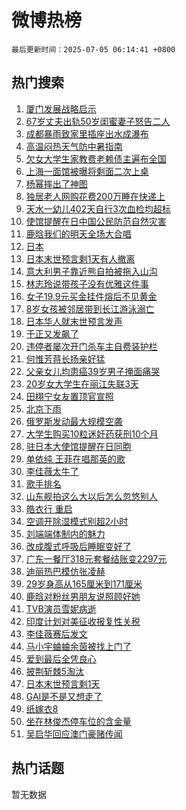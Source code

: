 # 微博热榜

`最后更新时间：2025-07-05 06:14:41 +0800`

## 热门搜索

1. [厦门发展战略启示](https://m.weibo.cn/search?containerid=100103type%3D1%26t%3D10%26q%3D%23%E5%8E%A6%E9%97%A8%E5%8F%91%E5%B1%95%E6%88%98%E7%95%A5%E5%90%AF%E7%A4%BA%23&stream_entry_id=51&isnewpage=1&extparam=seat%3D1%26filter_type%3Drealtimehot%26cate%3D10103%26q%3D%2523%25E5%258E%25A6%25E9%2597%25A8%25E5%258F%2591%25E5%25B1%2595%25E6%2588%2598%25E7%2595%25A5%25E5%2590%25AF%25E7%25A4%25BA%2523%26pos%3D0%26dgr%3D0%26stream_entry_id%3D51%26c_type%3D51%26display_time%3D1751667280%26pre_seqid%3D17516672804410190126419)
1. [67岁丈夫出轨50岁闺蜜妻子怒告二人](https://m.weibo.cn/search?containerid=100103type%3D1%26t%3D10%26q%3D%2367%E5%B2%81%E4%B8%88%E5%A4%AB%E5%87%BA%E8%BD%A850%E5%B2%81%E9%97%BA%E8%9C%9C%E5%A6%BB%E5%AD%90%E6%80%92%E5%91%8A%E4%BA%8C%E4%BA%BA%23&stream_entry_id=31&isnewpage=1&extparam=seat%3D1%26filter_type%3Drealtimehot%26band_rank%3D1%26c_type%3D31%26flag%3D2%26lcate%3D5001%26realpos%3D1%26q%3D%252367%25E5%25B2%2581%25E4%25B8%2588%25E5%25A4%25AB%25E5%2587%25BA%25E8%25BD%25A850%25E5%25B2%2581%25E9%2597%25BA%25E8%259C%259C%25E5%25A6%25BB%25E5%25AD%2590%25E6%2580%2592%25E5%2591%258A%25E4%25BA%258C%25E4%25BA%25BA%2523%26pos%3D0%26dgr%3D0%26stream_entry_id%3D31%26cate%3D5001%26display_time%3D1751667280%26pre_seqid%3D17516672804410190126419)
1. [成都暴雨致家里插座出水成瀑布](https://m.weibo.cn/search?containerid=100103type%3D1%26t%3D10%26q%3D%23%E6%88%90%E9%83%BD%E6%9A%B4%E9%9B%A8%E8%87%B4%E5%AE%B6%E9%87%8C%E6%8F%92%E5%BA%A7%E5%87%BA%E6%B0%B4%E6%88%90%E7%80%91%E5%B8%83%23&stream_entry_id=31&isnewpage=1&extparam=seat%3D1%26filter_type%3Drealtimehot%26band_rank%3D2%26c_type%3D31%26flag%3D0%26lcate%3D5001%26realpos%3D2%26q%3D%2523%25E6%2588%2590%25E9%2583%25BD%25E6%259A%25B4%25E9%259B%25A8%25E8%2587%25B4%25E5%25AE%25B6%25E9%2587%258C%25E6%258F%2592%25E5%25BA%25A7%25E5%2587%25BA%25E6%25B0%25B4%25E6%2588%2590%25E7%2580%2591%25E5%25B8%2583%2523%26pos%3D1%26dgr%3D0%26stream_entry_id%3D31%26cate%3D5001%26display_time%3D1751667280%26pre_seqid%3D17516672804410190126419)
1. [高温闷热天气防中暑指南](https://m.weibo.cn/search?containerid=100103type%3D1%26t%3D10%26q%3D%23%E9%AB%98%E6%B8%A9%E9%97%B7%E7%83%AD%E5%A4%A9%E6%B0%94%E9%98%B2%E4%B8%AD%E6%9A%91%E6%8C%87%E5%8D%97%23&stream_entry_id=31&isnewpage=1&extparam=seat%3D1%26filter_type%3Drealtimehot%26band_rank%3D3%26c_type%3D31%26flag%3D0%26lcate%3D5001%26realpos%3D3%26q%3D%2523%25E9%25AB%2598%25E6%25B8%25A9%25E9%2597%25B7%25E7%2583%25AD%25E5%25A4%25A9%25E6%25B0%2594%25E9%2598%25B2%25E4%25B8%25AD%25E6%259A%2591%25E6%258C%2587%25E5%258D%2597%2523%26pos%3D2%26dgr%3D0%26stream_entry_id%3D31%26cate%3D5001%26display_time%3D1751667280%26pre_seqid%3D17516672804410190126419)
1. [欠女大学生家教费老赖债主遍布全国](https://m.weibo.cn/search?containerid=100103type%3D1%26t%3D10%26q%3D%23%E6%AC%A0%E5%A5%B3%E5%A4%A7%E5%AD%A6%E7%94%9F%E5%AE%B6%E6%95%99%E8%B4%B9%E8%80%81%E8%B5%96%E5%80%BA%E4%B8%BB%E9%81%8D%E5%B8%83%E5%85%A8%E5%9B%BD%23&stream_entry_id=31&isnewpage=1&extparam=seat%3D1%26filter_type%3Drealtimehot%26band_rank%3D4%26c_type%3D31%26flag%3D0%26lcate%3D5001%26realpos%3D4%26q%3D%2523%25E6%25AC%25A0%25E5%25A5%25B3%25E5%25A4%25A7%25E5%25AD%25A6%25E7%2594%259F%25E5%25AE%25B6%25E6%2595%2599%25E8%25B4%25B9%25E8%2580%2581%25E8%25B5%2596%25E5%2580%25BA%25E4%25B8%25BB%25E9%2581%258D%25E5%25B8%2583%25E5%2585%25A8%25E5%259B%25BD%2523%26pos%3D3%26dgr%3D0%26stream_entry_id%3D31%26cate%3D5001%26display_time%3D1751667280%26pre_seqid%3D17516672804410190126419)
1. [上海一面馆被曝将剩面二次上桌](https://m.weibo.cn/search?containerid=100103type%3D1%26t%3D10%26q%3D%23%E4%B8%8A%E6%B5%B7%E4%B8%80%E9%9D%A2%E9%A6%86%E8%A2%AB%E6%9B%9D%E5%B0%86%E5%89%A9%E9%9D%A2%E4%BA%8C%E6%AC%A1%E4%B8%8A%E6%A1%8C%23&stream_entry_id=31&isnewpage=1&extparam=seat%3D1%26filter_type%3Drealtimehot%26band_rank%3D5%26c_type%3D31%26flag%3D0%26lcate%3D5001%26realpos%3D5%26q%3D%2523%25E4%25B8%258A%25E6%25B5%25B7%25E4%25B8%2580%25E9%259D%25A2%25E9%25A6%2586%25E8%25A2%25AB%25E6%259B%259D%25E5%25B0%2586%25E5%2589%25A9%25E9%259D%25A2%25E4%25BA%258C%25E6%25AC%25A1%25E4%25B8%258A%25E6%25A1%258C%2523%26pos%3D4%26dgr%3D0%26stream_entry_id%3D31%26cate%3D5001%26display_time%3D1751667280%26pre_seqid%3D17516672804410190126419)
1. [杨幂摔出了神图](https://m.weibo.cn/search?containerid=100103type%3D1%26t%3D10%26q%3D%23%E6%9D%A8%E5%B9%82%E6%91%94%E5%87%BA%E4%BA%86%E7%A5%9E%E5%9B%BE%23&stream_entry_id=31&isnewpage=1&extparam=seat%3D1%26filter_type%3Drealtimehot%26band_rank%3D6%26c_type%3D31%26flag%3D2%26lcate%3D5001%26realpos%3D6%26q%3D%2523%25E6%259D%25A8%25E5%25B9%2582%25E6%2591%2594%25E5%2587%25BA%25E4%25BA%2586%25E7%25A5%259E%25E5%259B%25BE%2523%26pos%3D5%26dgr%3D0%26stream_entry_id%3D31%26cate%3D5001%26display_time%3D1751667280%26pre_seqid%3D17516672804410190126419)
1. [独居老人网购花费200万睡在快递上](https://m.weibo.cn/search?containerid=100103type%3D1%26t%3D10%26q%3D%23%E7%8B%AC%E5%B1%85%E8%80%81%E4%BA%BA%E7%BD%91%E8%B4%AD%E8%8A%B1%E8%B4%B9200%E4%B8%87%E7%9D%A1%E5%9C%A8%E5%BF%AB%E9%80%92%E4%B8%8A%23&stream_entry_id=31&isnewpage=1&extparam=seat%3D1%26filter_type%3Drealtimehot%26band_rank%3D7%26c_type%3D31%26flag%3D0%26lcate%3D5001%26realpos%3D7%26q%3D%2523%25E7%258B%25AC%25E5%25B1%2585%25E8%2580%2581%25E4%25BA%25BA%25E7%25BD%2591%25E8%25B4%25AD%25E8%258A%25B1%25E8%25B4%25B9200%25E4%25B8%2587%25E7%259D%25A1%25E5%259C%25A8%25E5%25BF%25AB%25E9%2580%2592%25E4%25B8%258A%2523%26pos%3D6%26dgr%3D0%26stream_entry_id%3D31%26cate%3D5001%26display_time%3D1751667280%26pre_seqid%3D17516672804410190126419)
1. [天水一幼儿402天自行3次血检均超标](https://m.weibo.cn/search?containerid=100103type%3D1%26t%3D10%26q%3D%23%E5%A4%A9%E6%B0%B4%E4%B8%80%E5%B9%BC%E5%84%BF402%E5%A4%A9%E8%87%AA%E8%A1%8C3%E6%AC%A1%E8%A1%80%E6%A3%80%E5%9D%87%E8%B6%85%E6%A0%87%23&stream_entry_id=31&isnewpage=1&extparam=seat%3D1%26filter_type%3Drealtimehot%26band_rank%3D8%26c_type%3D31%26flag%3D0%26lcate%3D5001%26realpos%3D8%26q%3D%2523%25E5%25A4%25A9%25E6%25B0%25B4%25E4%25B8%2580%25E5%25B9%25BC%25E5%2584%25BF402%25E5%25A4%25A9%25E8%2587%25AA%25E8%25A1%258C3%25E6%25AC%25A1%25E8%25A1%2580%25E6%25A3%2580%25E5%259D%2587%25E8%25B6%2585%25E6%25A0%2587%2523%26pos%3D7%26dgr%3D0%26stream_entry_id%3D31%26cate%3D5001%26display_time%3D1751667280%26pre_seqid%3D17516672804410190126419)
1. [使馆提醒在日中国公民防范自然灾害](https://m.weibo.cn/search?containerid=100103type%3D1%26t%3D10%26q%3D%23%E4%BD%BF%E9%A6%86%E6%8F%90%E9%86%92%E5%9C%A8%E6%97%A5%E4%B8%AD%E5%9B%BD%E5%85%AC%E6%B0%91%E9%98%B2%E8%8C%83%E8%87%AA%E7%84%B6%E7%81%BE%E5%AE%B3%23&stream_entry_id=31&isnewpage=1&extparam=seat%3D1%26filter_type%3Drealtimehot%26band_rank%3D9%26c_type%3D31%26flag%3D0%26lcate%3D5001%26realpos%3D9%26q%3D%2523%25E4%25BD%25BF%25E9%25A6%2586%25E6%258F%2590%25E9%2586%2592%25E5%259C%25A8%25E6%2597%25A5%25E4%25B8%25AD%25E5%259B%25BD%25E5%2585%25AC%25E6%25B0%2591%25E9%2598%25B2%25E8%258C%2583%25E8%2587%25AA%25E7%2584%25B6%25E7%2581%25BE%25E5%25AE%25B3%2523%26pos%3D8%26dgr%3D0%26stream_entry_id%3D31%26cate%3D5001%26display_time%3D1751667280%26pre_seqid%3D17516672804410190126419)
1. [鹿晗我们的明天全场大合唱](https://m.weibo.cn/search?containerid=100103type%3D1%26t%3D10%26q%3D%23%E9%B9%BF%E6%99%97%E6%88%91%E4%BB%AC%E7%9A%84%E6%98%8E%E5%A4%A9%E5%85%A8%E5%9C%BA%E5%A4%A7%E5%90%88%E5%94%B1%23&stream_entry_id=31&isnewpage=1&extparam=seat%3D1%26filter_type%3Drealtimehot%26band_rank%3D10%26c_type%3D31%26flag%3D0%26lcate%3D5001%26realpos%3D10%26q%3D%2523%25E9%25B9%25BF%25E6%2599%2597%25E6%2588%2591%25E4%25BB%25AC%25E7%259A%2584%25E6%2598%258E%25E5%25A4%25A9%25E5%2585%25A8%25E5%259C%25BA%25E5%25A4%25A7%25E5%2590%2588%25E5%2594%25B1%2523%26pos%3D9%26dgr%3D0%26stream_entry_id%3D31%26cate%3D5001%26display_time%3D1751667280%26pre_seqid%3D17516672804410190126419)
1. [日本](https://m.weibo.cn/search?containerid=100103type%3D1%26t%3D10%26q%3D%E6%97%A5%E6%9C%AC&stream_entry_id=31&isnewpage=1&extparam=seat%3D1%26filter_type%3Drealtimehot%26band_rank%3D11%26c_type%3D31%26flag%3D2%26lcate%3D5001%26realpos%3D11%26q%3D%25E6%2597%25A5%25E6%259C%25AC%26pos%3D10%26dgr%3D0%26stream_entry_id%3D31%26cate%3D5001%26display_time%3D1751667280%26pre_seqid%3D17516672804410190126419)
1. [日本末世预言剩1天有人撤离](https://m.weibo.cn/search?containerid=100103type%3D1%26t%3D10%26q%3D%23%E6%97%A5%E6%9C%AC%E6%9C%AB%E4%B8%96%E9%A2%84%E8%A8%80%E5%89%A91%E5%A4%A9%E6%9C%89%E4%BA%BA%E6%92%A4%E7%A6%BB%23&stream_entry_id=31&isnewpage=1&extparam=seat%3D1%26filter_type%3Drealtimehot%26band_rank%3D12%26c_type%3D31%26flag%3D2%26lcate%3D5001%26realpos%3D12%26q%3D%2523%25E6%2597%25A5%25E6%259C%25AC%25E6%259C%25AB%25E4%25B8%2596%25E9%25A2%2584%25E8%25A8%2580%25E5%2589%25A91%25E5%25A4%25A9%25E6%259C%2589%25E4%25BA%25BA%25E6%2592%25A4%25E7%25A6%25BB%2523%26pos%3D11%26dgr%3D0%26stream_entry_id%3D31%26cate%3D5001%26display_time%3D1751667280%26pre_seqid%3D17516672804410190126419)
1. [意大利男子靠近熊自拍被拖入山沟](https://m.weibo.cn/search?containerid=100103type%3D1%26t%3D10%26q%3D%23%E6%84%8F%E5%A4%A7%E5%88%A9%E7%94%B7%E5%AD%90%E9%9D%A0%E8%BF%91%E7%86%8A%E8%87%AA%E6%8B%8D%E8%A2%AB%E6%8B%96%E5%85%A5%E5%B1%B1%E6%B2%9F%23&stream_entry_id=31&isnewpage=1&extparam=seat%3D1%26filter_type%3Drealtimehot%26band_rank%3D13%26c_type%3D31%26flag%3D0%26lcate%3D5001%26realpos%3D13%26q%3D%2523%25E6%2584%258F%25E5%25A4%25A7%25E5%2588%25A9%25E7%2594%25B7%25E5%25AD%2590%25E9%259D%25A0%25E8%25BF%2591%25E7%2586%258A%25E8%2587%25AA%25E6%258B%258D%25E8%25A2%25AB%25E6%258B%2596%25E5%2585%25A5%25E5%25B1%25B1%25E6%25B2%259F%2523%26pos%3D12%26dgr%3D0%26stream_entry_id%3D31%26cate%3D5001%26display_time%3D1751667280%26pre_seqid%3D17516672804410190126419)
1. [林志玲说带孩子没有优雅这件事](https://m.weibo.cn/search?containerid=100103type%3D1%26t%3D10%26q%3D%23%E6%9E%97%E5%BF%97%E7%8E%B2%E8%AF%B4%E5%B8%A6%E5%AD%A9%E5%AD%90%E6%B2%A1%E6%9C%89%E4%BC%98%E9%9B%85%E8%BF%99%E4%BB%B6%E4%BA%8B%23&stream_entry_id=31&isnewpage=1&extparam=seat%3D1%26filter_type%3Drealtimehot%26band_rank%3D14%26c_type%3D31%26flag%3D2%26lcate%3D5001%26realpos%3D14%26q%3D%2523%25E6%259E%2597%25E5%25BF%2597%25E7%258E%25B2%25E8%25AF%25B4%25E5%25B8%25A6%25E5%25AD%25A9%25E5%25AD%2590%25E6%25B2%25A1%25E6%259C%2589%25E4%25BC%2598%25E9%259B%2585%25E8%25BF%2599%25E4%25BB%25B6%25E4%25BA%258B%2523%26pos%3D13%26dgr%3D0%26stream_entry_id%3D31%26cate%3D5001%26display_time%3D1751667280%26pre_seqid%3D17516672804410190126419)
1. [女子19.9元买金挂件熔后不见黄金](https://m.weibo.cn/search?containerid=100103type%3D1%26t%3D10%26q%3D%23%E5%A5%B3%E5%AD%9019.9%E5%85%83%E4%B9%B0%E9%87%91%E6%8C%82%E4%BB%B6%E7%86%94%E5%90%8E%E4%B8%8D%E8%A7%81%E9%BB%84%E9%87%91%23&stream_entry_id=31&isnewpage=1&extparam=seat%3D1%26filter_type%3Drealtimehot%26band_rank%3D15%26c_type%3D31%26flag%3D0%26lcate%3D5001%26realpos%3D15%26q%3D%2523%25E5%25A5%25B3%25E5%25AD%259019.9%25E5%2585%2583%25E4%25B9%25B0%25E9%2587%2591%25E6%258C%2582%25E4%25BB%25B6%25E7%2586%2594%25E5%2590%258E%25E4%25B8%258D%25E8%25A7%2581%25E9%25BB%2584%25E9%2587%2591%2523%26pos%3D14%26dgr%3D0%26stream_entry_id%3D31%26cate%3D5001%26display_time%3D1751667280%26pre_seqid%3D17516672804410190126419)
1. [8岁女孩被邻居带到长江游泳溺亡](https://m.weibo.cn/search?containerid=100103type%3D1%26t%3D10%26q%3D%238%E5%B2%81%E5%A5%B3%E5%AD%A9%E8%A2%AB%E9%82%BB%E5%B1%85%E5%B8%A6%E5%88%B0%E9%95%BF%E6%B1%9F%E6%B8%B8%E6%B3%B3%E6%BA%BA%E4%BA%A1%23&stream_entry_id=31&isnewpage=1&extparam=seat%3D1%26filter_type%3Drealtimehot%26band_rank%3D16%26c_type%3D31%26flag%3D2%26lcate%3D5001%26realpos%3D16%26q%3D%25238%25E5%25B2%2581%25E5%25A5%25B3%25E5%25AD%25A9%25E8%25A2%25AB%25E9%2582%25BB%25E5%25B1%2585%25E5%25B8%25A6%25E5%2588%25B0%25E9%2595%25BF%25E6%25B1%259F%25E6%25B8%25B8%25E6%25B3%25B3%25E6%25BA%25BA%25E4%25BA%25A1%2523%26pos%3D15%26dgr%3D0%26stream_entry_id%3D31%26cate%3D5001%26display_time%3D1751667280%26pre_seqid%3D17516672804410190126419)
1. [日本华人就末世预言发声](https://m.weibo.cn/search?containerid=100103type%3D1%26t%3D10%26q%3D%23%E6%97%A5%E6%9C%AC%E5%8D%8E%E4%BA%BA%E5%B0%B1%E6%9C%AB%E4%B8%96%E9%A2%84%E8%A8%80%E5%8F%91%E5%A3%B0%23&stream_entry_id=31&isnewpage=1&extparam=seat%3D1%26filter_type%3Drealtimehot%26band_rank%3D17%26c_type%3D31%26flag%3D2%26lcate%3D5001%26realpos%3D17%26q%3D%2523%25E6%2597%25A5%25E6%259C%25AC%25E5%258D%258E%25E4%25BA%25BA%25E5%25B0%25B1%25E6%259C%25AB%25E4%25B8%2596%25E9%25A2%2584%25E8%25A8%2580%25E5%258F%2591%25E5%25A3%25B0%2523%26pos%3D16%26dgr%3D0%26stream_entry_id%3D31%26cate%3D5001%26display_time%3D1751667280%26pre_seqid%3D17516672804410190126419)
1. [于正又发飙了](https://m.weibo.cn/search?containerid=100103type%3D1%26t%3D10%26q%3D%23%E4%BA%8E%E6%AD%A3%E5%8F%88%E5%8F%91%E9%A3%99%E4%BA%86%23&stream_entry_id=31&isnewpage=1&extparam=seat%3D1%26filter_type%3Drealtimehot%26band_rank%3D18%26c_type%3D31%26flag%3D2%26lcate%3D5001%26realpos%3D18%26q%3D%2523%25E4%25BA%258E%25E6%25AD%25A3%25E5%258F%2588%25E5%258F%2591%25E9%25A3%2599%25E4%25BA%2586%2523%26pos%3D17%26dgr%3D0%26stream_entry_id%3D31%26cate%3D5001%26display_time%3D1751667280%26pre_seqid%3D17516672804410190126419)
1. [违停者屡次开门杀车主自费装护栏](https://m.weibo.cn/search?containerid=100103type%3D1%26t%3D10%26q%3D%23%E8%BF%9D%E5%81%9C%E8%80%85%E5%B1%A1%E6%AC%A1%E5%BC%80%E9%97%A8%E6%9D%80%E8%BD%A6%E4%B8%BB%E8%87%AA%E8%B4%B9%E8%A3%85%E6%8A%A4%E6%A0%8F%23&stream_entry_id=31&isnewpage=1&extparam=seat%3D1%26filter_type%3Drealtimehot%26band_rank%3D19%26c_type%3D31%26flag%3D0%26lcate%3D5001%26realpos%3D19%26q%3D%2523%25E8%25BF%259D%25E5%2581%259C%25E8%2580%2585%25E5%25B1%25A1%25E6%25AC%25A1%25E5%25BC%2580%25E9%2597%25A8%25E6%259D%2580%25E8%25BD%25A6%25E4%25B8%25BB%25E8%2587%25AA%25E8%25B4%25B9%25E8%25A3%2585%25E6%258A%25A4%25E6%25A0%258F%2523%26pos%3D18%26dgr%3D0%26stream_entry_id%3D31%26cate%3D5001%26display_time%3D1751667280%26pre_seqid%3D17516672804410190126419)
1. [何惟芳蒋长扬亲好猛](https://m.weibo.cn/search?containerid=100103type%3D1%26t%3D10%26q%3D%E4%BD%95%E6%83%9F%E8%8A%B3%E8%92%8B%E9%95%BF%E6%89%AC%E4%BA%B2%E5%A5%BD%E7%8C%9B&stream_entry_id=31&isnewpage=1&extparam=seat%3D1%26filter_type%3Drealtimehot%26band_rank%3D20%26c_type%3D31%26flag%3D0%26lcate%3D5001%26realpos%3D20%26q%3D%25E4%25BD%2595%25E6%2583%259F%25E8%258A%25B3%25E8%2592%258B%25E9%2595%25BF%25E6%2589%25AC%25E4%25BA%25B2%25E5%25A5%25BD%25E7%258C%259B%26pos%3D19%26dgr%3D0%26stream_entry_id%3D31%26cate%3D5001%26display_time%3D1751667280%26pre_seqid%3D17516672804410190126419)
1. [父亲女儿均患癌39岁男子掩面痛哭](https://m.weibo.cn/search?containerid=100103type%3D1%26t%3D10%26q%3D%23%E7%88%B6%E4%BA%B2%E5%A5%B3%E5%84%BF%E5%9D%87%E6%82%A3%E7%99%8C39%E5%B2%81%E7%94%B7%E5%AD%90%E6%8E%A9%E9%9D%A2%E7%97%9B%E5%93%AD%23&stream_entry_id=31&isnewpage=1&extparam=seat%3D1%26filter_type%3Drealtimehot%26band_rank%3D21%26c_type%3D31%26flag%3D0%26lcate%3D5001%26realpos%3D21%26q%3D%2523%25E7%2588%25B6%25E4%25BA%25B2%25E5%25A5%25B3%25E5%2584%25BF%25E5%259D%2587%25E6%2582%25A3%25E7%2599%258C39%25E5%25B2%2581%25E7%2594%25B7%25E5%25AD%2590%25E6%258E%25A9%25E9%259D%25A2%25E7%2597%259B%25E5%2593%25AD%2523%26pos%3D20%26dgr%3D0%26stream_entry_id%3D31%26cate%3D5001%26display_time%3D1751667280%26pre_seqid%3D17516672804410190126419)
1. [20岁女大学生在丽江失联3天](https://m.weibo.cn/search?containerid=100103type%3D1%26t%3D10%26q%3D%2320%E5%B2%81%E5%A5%B3%E5%A4%A7%E5%AD%A6%E7%94%9F%E5%9C%A8%E4%B8%BD%E6%B1%9F%E5%A4%B1%E8%81%943%E5%A4%A9%23&stream_entry_id=31&isnewpage=1&extparam=seat%3D1%26filter_type%3Drealtimehot%26band_rank%3D22%26c_type%3D31%26flag%3D0%26lcate%3D5001%26realpos%3D22%26q%3D%252320%25E5%25B2%2581%25E5%25A5%25B3%25E5%25A4%25A7%25E5%25AD%25A6%25E7%2594%259F%25E5%259C%25A8%25E4%25B8%25BD%25E6%25B1%259F%25E5%25A4%25B1%25E8%2581%25943%25E5%25A4%25A9%2523%26pos%3D21%26dgr%3D0%26stream_entry_id%3D31%26cate%3D5001%26display_time%3D1751667280%26pre_seqid%3D17516672804410190126419)
1. [田栩宁女友置顶官宣照](https://m.weibo.cn/search?containerid=100103type%3D1%26t%3D10%26q%3D%23%E7%94%B0%E6%A0%A9%E5%AE%81%E5%A5%B3%E5%8F%8B%E7%BD%AE%E9%A1%B6%E5%AE%98%E5%AE%A3%E7%85%A7%23&stream_entry_id=31&isnewpage=1&extparam=seat%3D1%26filter_type%3Drealtimehot%26band_rank%3D23%26c_type%3D31%26flag%3D0%26lcate%3D5001%26realpos%3D23%26q%3D%2523%25E7%2594%25B0%25E6%25A0%25A9%25E5%25AE%2581%25E5%25A5%25B3%25E5%258F%258B%25E7%25BD%25AE%25E9%25A1%25B6%25E5%25AE%2598%25E5%25AE%25A3%25E7%2585%25A7%2523%26pos%3D22%26dgr%3D0%26stream_entry_id%3D31%26cate%3D5001%26display_time%3D1751667280%26pre_seqid%3D17516672804410190126419)
1. [北京下雨](https://m.weibo.cn/search?containerid=100103type%3D1%26t%3D10%26q%3D%23%E5%8C%97%E4%BA%AC%E4%B8%8B%E9%9B%A8%23&stream_entry_id=31&isnewpage=1&extparam=seat%3D1%26filter_type%3Drealtimehot%26band_rank%3D24%26c_type%3D31%26flag%3D0%26lcate%3D5001%26realpos%3D24%26q%3D%2523%25E5%258C%2597%25E4%25BA%25AC%25E4%25B8%258B%25E9%259B%25A8%2523%26pos%3D23%26dgr%3D0%26stream_entry_id%3D31%26cate%3D5001%26display_time%3D1751667280%26pre_seqid%3D17516672804410190126419)
1. [俄罗斯发动最大规模空袭](https://m.weibo.cn/search?containerid=100103type%3D1%26t%3D10%26q%3D%23%E4%BF%84%E7%BD%97%E6%96%AF%E5%8F%91%E5%8A%A8%E6%9C%80%E5%A4%A7%E8%A7%84%E6%A8%A1%E7%A9%BA%E8%A2%AD%23&stream_entry_id=31&isnewpage=1&extparam=seat%3D1%26filter_type%3Drealtimehot%26band_rank%3D25%26c_type%3D31%26flag%3D0%26lcate%3D5001%26realpos%3D25%26q%3D%2523%25E4%25BF%2584%25E7%25BD%2597%25E6%2596%25AF%25E5%258F%2591%25E5%258A%25A8%25E6%259C%2580%25E5%25A4%25A7%25E8%25A7%2584%25E6%25A8%25A1%25E7%25A9%25BA%25E8%25A2%25AD%2523%26pos%3D24%26dgr%3D0%26stream_entry_id%3D31%26cate%3D5001%26display_time%3D1751667280%26pre_seqid%3D17516672804410190126419)
1. [大学生购买10粒迷奸药获刑10个月](https://m.weibo.cn/search?containerid=100103type%3D1%26t%3D10%26q%3D%23%E5%A4%A7%E5%AD%A6%E7%94%9F%E8%B4%AD%E4%B9%B010%E7%B2%92%E8%BF%B7%E5%A5%B8%E8%8D%AF%E8%8E%B7%E5%88%9110%E4%B8%AA%E6%9C%88%23&stream_entry_id=31&isnewpage=1&extparam=seat%3D1%26filter_type%3Drealtimehot%26band_rank%3D26%26c_type%3D31%26flag%3D0%26lcate%3D5001%26realpos%3D26%26q%3D%2523%25E5%25A4%25A7%25E5%25AD%25A6%25E7%2594%259F%25E8%25B4%25AD%25E4%25B9%25B010%25E7%25B2%2592%25E8%25BF%25B7%25E5%25A5%25B8%25E8%258D%25AF%25E8%258E%25B7%25E5%2588%259110%25E4%25B8%25AA%25E6%259C%2588%2523%26pos%3D25%26dgr%3D0%26stream_entry_id%3D31%26cate%3D5001%26display_time%3D1751667280%26pre_seqid%3D17516672804410190126419)
1. [驻日本大使馆提醒在日同胞](https://m.weibo.cn/search?containerid=100103type%3D1%26t%3D10%26q%3D%23%E9%A9%BB%E6%97%A5%E6%9C%AC%E5%A4%A7%E4%BD%BF%E9%A6%86%E6%8F%90%E9%86%92%E5%9C%A8%E6%97%A5%E5%90%8C%E8%83%9E%23&stream_entry_id=31&isnewpage=1&extparam=seat%3D1%26filter_type%3Drealtimehot%26band_rank%3D27%26c_type%3D31%26flag%3D0%26lcate%3D5001%26realpos%3D27%26q%3D%2523%25E9%25A9%25BB%25E6%2597%25A5%25E6%259C%25AC%25E5%25A4%25A7%25E4%25BD%25BF%25E9%25A6%2586%25E6%258F%2590%25E9%2586%2592%25E5%259C%25A8%25E6%2597%25A5%25E5%2590%258C%25E8%2583%259E%2523%26pos%3D26%26dgr%3D0%26stream_entry_id%3D31%26cate%3D5001%26display_time%3D1751667280%26pre_seqid%3D17516672804410190126419)
1. [单依纯 王菲在唱那英的歌](https://m.weibo.cn/search?containerid=100103type%3D1%26t%3D10%26q%3D%E5%8D%95%E4%BE%9D%E7%BA%AF+%E7%8E%8B%E8%8F%B2%E5%9C%A8%E5%94%B1%E9%82%A3%E8%8B%B1%E7%9A%84%E6%AD%8C&stream_entry_id=31&isnewpage=1&extparam=seat%3D1%26filter_type%3Drealtimehot%26band_rank%3D28%26c_type%3D31%26flag%3D0%26lcate%3D5001%26realpos%3D28%26q%3D%25E5%258D%2595%25E4%25BE%259D%25E7%25BA%25AF%2520%25E7%258E%258B%25E8%258F%25B2%25E5%259C%25A8%25E5%2594%25B1%25E9%2582%25A3%25E8%258B%25B1%25E7%259A%2584%25E6%25AD%258C%26pos%3D27%26dgr%3D0%26stream_entry_id%3D31%26cate%3D5001%26display_time%3D1751667280%26pre_seqid%3D17516672804410190126419)
1. [李佳薇太牛了](https://m.weibo.cn/search?containerid=100103type%3D1%26t%3D10%26q%3D%23%E6%9D%8E%E4%BD%B3%E8%96%87%E5%A4%AA%E7%89%9B%E4%BA%86%23&stream_entry_id=31&isnewpage=1&extparam=seat%3D1%26filter_type%3Drealtimehot%26band_rank%3D29%26c_type%3D31%26flag%3D0%26lcate%3D5001%26realpos%3D29%26q%3D%2523%25E6%259D%258E%25E4%25BD%25B3%25E8%2596%2587%25E5%25A4%25AA%25E7%2589%259B%25E4%25BA%2586%2523%26pos%3D28%26dgr%3D0%26stream_entry_id%3D31%26cate%3D5001%26display_time%3D1751667280%26pre_seqid%3D17516672804410190126419)
1. [歌手排名](https://m.weibo.cn/search?containerid=100103type%3D1%26t%3D10%26q%3D%E6%AD%8C%E6%89%8B%E6%8E%92%E5%90%8D&stream_entry_id=31&isnewpage=1&extparam=seat%3D1%26filter_type%3Drealtimehot%26band_rank%3D30%26c_type%3D31%26flag%3D0%26lcate%3D5001%26realpos%3D30%26q%3D%25E6%25AD%258C%25E6%2589%258B%25E6%258E%2592%25E5%2590%258D%26pos%3D29%26dgr%3D0%26stream_entry_id%3D31%26cate%3D5001%26display_time%3D1751667280%26pre_seqid%3D17516672804410190126419)
1. [山东舰拍这么大以后怎么忽悠别人](https://m.weibo.cn/search?containerid=100103type%3D1%26t%3D10%26q%3D%E5%B1%B1%E4%B8%9C%E8%88%B0%E6%8B%8D%E8%BF%99%E4%B9%88%E5%A4%A7%E4%BB%A5%E5%90%8E%E6%80%8E%E4%B9%88%E5%BF%BD%E6%82%A0%E5%88%AB%E4%BA%BA&stream_entry_id=31&isnewpage=1&extparam=seat%3D1%26filter_type%3Drealtimehot%26band_rank%3D31%26c_type%3D31%26flag%3D0%26lcate%3D5001%26realpos%3D31%26q%3D%25E5%25B1%25B1%25E4%25B8%259C%25E8%2588%25B0%25E6%258B%258D%25E8%25BF%2599%25E4%25B9%2588%25E5%25A4%25A7%25E4%25BB%25A5%25E5%2590%258E%25E6%2580%258E%25E4%25B9%2588%25E5%25BF%25BD%25E6%2582%25A0%25E5%2588%25AB%25E4%25BA%25BA%26pos%3D30%26dgr%3D0%26stream_entry_id%3D31%26cate%3D5001%26display_time%3D1751667280%26pre_seqid%3D17516672804410190126419)
1. [皓衣行 重启](https://m.weibo.cn/search?containerid=100103type%3D1%26t%3D10%26q%3D%E7%9A%93%E8%A1%A3%E8%A1%8C+%E9%87%8D%E5%90%AF&stream_entry_id=31&isnewpage=1&extparam=seat%3D1%26filter_type%3Drealtimehot%26band_rank%3D32%26c_type%3D31%26flag%3D0%26lcate%3D5001%26realpos%3D32%26q%3D%25E7%259A%2593%25E8%25A1%25A3%25E8%25A1%258C%2520%25E9%2587%258D%25E5%2590%25AF%26pos%3D31%26dgr%3D0%26stream_entry_id%3D31%26cate%3D5001%26display_time%3D1751667280%26pre_seqid%3D17516672804410190126419)
1. [空调开除湿模式别超2小时](https://m.weibo.cn/search?containerid=100103type%3D1%26t%3D10%26q%3D%23%E7%A9%BA%E8%B0%83%E5%BC%80%E9%99%A4%E6%B9%BF%E6%A8%A1%E5%BC%8F%E5%88%AB%E8%B6%852%E5%B0%8F%E6%97%B6%23&stream_entry_id=31&isnewpage=1&extparam=seat%3D1%26filter_type%3Drealtimehot%26band_rank%3D33%26c_type%3D31%26flag%3D0%26lcate%3D5001%26realpos%3D33%26q%3D%2523%25E7%25A9%25BA%25E8%25B0%2583%25E5%25BC%2580%25E9%2599%25A4%25E6%25B9%25BF%25E6%25A8%25A1%25E5%25BC%258F%25E5%2588%25AB%25E8%25B6%25852%25E5%25B0%258F%25E6%2597%25B6%2523%26pos%3D32%26dgr%3D0%26stream_entry_id%3D31%26cate%3D5001%26display_time%3D1751667280%26pre_seqid%3D17516672804410190126419)
1. [刘端端体制内的魅力](https://m.weibo.cn/search?containerid=100103type%3D1%26t%3D10%26q%3D%E5%88%98%E7%AB%AF%E7%AB%AF%E4%BD%93%E5%88%B6%E5%86%85%E7%9A%84%E9%AD%85%E5%8A%9B&stream_entry_id=31&isnewpage=1&extparam=seat%3D1%26filter_type%3Drealtimehot%26band_rank%3D34%26c_type%3D31%26flag%3D0%26lcate%3D5001%26realpos%3D34%26q%3D%25E5%2588%2598%25E7%25AB%25AF%25E7%25AB%25AF%25E4%25BD%2593%25E5%2588%25B6%25E5%2586%2585%25E7%259A%2584%25E9%25AD%2585%25E5%258A%259B%26pos%3D33%26dgr%3D0%26stream_entry_id%3D31%26cate%3D5001%26display_time%3D1751667280%26pre_seqid%3D17516672804410190126419)
1. [改成腹式呼吸后睡眠变好了](https://m.weibo.cn/search?containerid=100103type%3D1%26t%3D10%26q%3D%23%E6%94%B9%E6%88%90%E8%85%B9%E5%BC%8F%E5%91%BC%E5%90%B8%E5%90%8E%E7%9D%A1%E7%9C%A0%E5%8F%98%E5%A5%BD%E4%BA%86%23&stream_entry_id=31&isnewpage=1&extparam=seat%3D1%26filter_type%3Drealtimehot%26band_rank%3D35%26c_type%3D31%26flag%3D0%26lcate%3D5001%26realpos%3D35%26q%3D%2523%25E6%2594%25B9%25E6%2588%2590%25E8%2585%25B9%25E5%25BC%258F%25E5%2591%25BC%25E5%2590%25B8%25E5%2590%258E%25E7%259D%25A1%25E7%259C%25A0%25E5%258F%2598%25E5%25A5%25BD%25E4%25BA%2586%2523%26pos%3D34%26dgr%3D0%26stream_entry_id%3D31%26cate%3D5001%26display_time%3D1751667280%26pre_seqid%3D17516672804410190126419)
1. [广东一餐厅318元套餐结账变2297元](https://m.weibo.cn/search?containerid=100103type%3D1%26t%3D10%26q%3D%23%E5%B9%BF%E4%B8%9C%E4%B8%80%E9%A4%90%E5%8E%85318%E5%85%83%E5%A5%97%E9%A4%90%E7%BB%93%E8%B4%A6%E5%8F%982297%E5%85%83%23&stream_entry_id=31&isnewpage=1&extparam=seat%3D1%26filter_type%3Drealtimehot%26band_rank%3D36%26c_type%3D31%26flag%3D0%26lcate%3D5001%26realpos%3D36%26q%3D%2523%25E5%25B9%25BF%25E4%25B8%259C%25E4%25B8%2580%25E9%25A4%2590%25E5%258E%2585318%25E5%2585%2583%25E5%25A5%2597%25E9%25A4%2590%25E7%25BB%2593%25E8%25B4%25A6%25E5%258F%25982297%25E5%2585%2583%2523%26pos%3D35%26dgr%3D0%26stream_entry_id%3D31%26cate%3D5001%26display_time%3D1751667280%26pre_seqid%3D17516672804410190126419)
1. [迪丽热巴模仿张凌赫](https://m.weibo.cn/search?containerid=100103type%3D1%26t%3D10%26q%3D%E8%BF%AA%E4%B8%BD%E7%83%AD%E5%B7%B4%E6%A8%A1%E4%BB%BF%E5%BC%A0%E5%87%8C%E8%B5%AB&stream_entry_id=31&isnewpage=1&extparam=seat%3D1%26filter_type%3Drealtimehot%26band_rank%3D37%26c_type%3D31%26flag%3D0%26lcate%3D5001%26realpos%3D37%26q%3D%25E8%25BF%25AA%25E4%25B8%25BD%25E7%2583%25AD%25E5%25B7%25B4%25E6%25A8%25A1%25E4%25BB%25BF%25E5%25BC%25A0%25E5%2587%258C%25E8%25B5%25AB%26pos%3D36%26dgr%3D0%26stream_entry_id%3D31%26cate%3D5001%26display_time%3D1751667280%26pre_seqid%3D17516672804410190126419)
1. [29岁身高从165厘米到171厘米](https://m.weibo.cn/search?containerid=100103type%3D1%26t%3D10%26q%3D29%E5%B2%81%E8%BA%AB%E9%AB%98%E4%BB%8E165%E5%8E%98%E7%B1%B3%E5%88%B0171%E5%8E%98%E7%B1%B3&stream_entry_id=31&isnewpage=1&extparam=seat%3D1%26filter_type%3Drealtimehot%26band_rank%3D38%26c_type%3D31%26flag%3D0%26lcate%3D5001%26realpos%3D38%26q%3D29%25E5%25B2%2581%25E8%25BA%25AB%25E9%25AB%2598%25E4%25BB%258E165%25E5%258E%2598%25E7%25B1%25B3%25E5%2588%25B0171%25E5%258E%2598%25E7%25B1%25B3%26pos%3D37%26dgr%3D0%26stream_entry_id%3D31%26cate%3D5001%26display_time%3D1751667280%26pre_seqid%3D17516672804410190126419)
1. [鹿晗对粉丝男朋友说照顾好她](https://m.weibo.cn/search?containerid=100103type%3D1%26t%3D10%26q%3D%23%E9%B9%BF%E6%99%97%E5%AF%B9%E7%B2%89%E4%B8%9D%E7%94%B7%E6%9C%8B%E5%8F%8B%E8%AF%B4%E7%85%A7%E9%A1%BE%E5%A5%BD%E5%A5%B9%23&stream_entry_id=31&isnewpage=1&extparam=seat%3D1%26filter_type%3Drealtimehot%26band_rank%3D39%26c_type%3D31%26flag%3D0%26lcate%3D5001%26realpos%3D39%26q%3D%2523%25E9%25B9%25BF%25E6%2599%2597%25E5%25AF%25B9%25E7%25B2%2589%25E4%25B8%259D%25E7%2594%25B7%25E6%259C%258B%25E5%258F%258B%25E8%25AF%25B4%25E7%2585%25A7%25E9%25A1%25BE%25E5%25A5%25BD%25E5%25A5%25B9%2523%26pos%3D38%26dgr%3D0%26stream_entry_id%3D31%26cate%3D5001%26display_time%3D1751667280%26pre_seqid%3D17516672804410190126419)
1. [TVB演员雪妮病逝](https://m.weibo.cn/search?containerid=100103type%3D1%26t%3D10%26q%3D%23TVB%E6%BC%94%E5%91%98%E9%9B%AA%E5%A6%AE%E7%97%85%E9%80%9D%23&stream_entry_id=31&isnewpage=1&extparam=seat%3D1%26filter_type%3Drealtimehot%26band_rank%3D40%26c_type%3D31%26flag%3D0%26lcate%3D5001%26realpos%3D40%26q%3D%2523TVB%25E6%25BC%2594%25E5%2591%2598%25E9%259B%25AA%25E5%25A6%25AE%25E7%2597%2585%25E9%2580%259D%2523%26pos%3D39%26dgr%3D0%26stream_entry_id%3D31%26cate%3D5001%26display_time%3D1751667280%26pre_seqid%3D17516672804410190126419)
1. [印度计划对美征收报复性关税](https://m.weibo.cn/search?containerid=100103type%3D1%26t%3D10%26q%3D%23%E5%8D%B0%E5%BA%A6%E8%AE%A1%E5%88%92%E5%AF%B9%E7%BE%8E%E5%BE%81%E6%94%B6%E6%8A%A5%E5%A4%8D%E6%80%A7%E5%85%B3%E7%A8%8E%23&stream_entry_id=31&isnewpage=1&extparam=seat%3D1%26filter_type%3Drealtimehot%26band_rank%3D41%26c_type%3D31%26flag%3D1%26lcate%3D5001%26realpos%3D41%26q%3D%2523%25E5%258D%25B0%25E5%25BA%25A6%25E8%25AE%25A1%25E5%2588%2592%25E5%25AF%25B9%25E7%25BE%258E%25E5%25BE%2581%25E6%2594%25B6%25E6%258A%25A5%25E5%25A4%258D%25E6%2580%25A7%25E5%2585%25B3%25E7%25A8%258E%2523%26pos%3D40%26dgr%3D0%26stream_entry_id%3D31%26cate%3D5001%26display_time%3D1751667280%26pre_seqid%3D17516672804410190126419)
1. [李佳薇赛后发文](https://m.weibo.cn/search?containerid=100103type%3D1%26t%3D10%26q%3D%23%E6%9D%8E%E4%BD%B3%E8%96%87%E8%B5%9B%E5%90%8E%E5%8F%91%E6%96%87%23&stream_entry_id=31&isnewpage=1&extparam=seat%3D1%26filter_type%3Drealtimehot%26band_rank%3D42%26c_type%3D31%26flag%3D0%26lcate%3D5001%26realpos%3D42%26q%3D%2523%25E6%259D%258E%25E4%25BD%25B3%25E8%2596%2587%25E8%25B5%259B%25E5%2590%258E%25E5%258F%2591%25E6%2596%2587%2523%26pos%3D41%26dgr%3D0%26stream_entry_id%3D31%26cate%3D5001%26display_time%3D1751667280%26pre_seqid%3D17516672804410190126419)
1. [马小宇蛐蛐余茵被找上门了](https://m.weibo.cn/search?containerid=100103type%3D1%26t%3D10%26q%3D%23%E9%A9%AC%E5%B0%8F%E5%AE%87%E8%9B%90%E8%9B%90%E4%BD%99%E8%8C%B5%E8%A2%AB%E6%89%BE%E4%B8%8A%E9%97%A8%E4%BA%86%23&stream_entry_id=31&isnewpage=1&extparam=seat%3D1%26filter_type%3Drealtimehot%26band_rank%3D43%26c_type%3D31%26flag%3D1%26lcate%3D5001%26realpos%3D43%26q%3D%2523%25E9%25A9%25AC%25E5%25B0%258F%25E5%25AE%2587%25E8%259B%2590%25E8%259B%2590%25E4%25BD%2599%25E8%258C%25B5%25E8%25A2%25AB%25E6%2589%25BE%25E4%25B8%258A%25E9%2597%25A8%25E4%25BA%2586%2523%26pos%3D42%26dgr%3D0%26stream_entry_id%3D31%26cate%3D5001%26display_time%3D1751667280%26pre_seqid%3D17516672804410190126419)
1. [爱到最后全凭良心](https://m.weibo.cn/search?containerid=100103type%3D1%26t%3D10%26q%3D%E7%88%B1%E5%88%B0%E6%9C%80%E5%90%8E%E5%85%A8%E5%87%AD%E8%89%AF%E5%BF%83&stream_entry_id=31&isnewpage=1&extparam=seat%3D1%26filter_type%3Drealtimehot%26band_rank%3D44%26c_type%3D31%26flag%3D0%26lcate%3D5001%26realpos%3D44%26q%3D%25E7%2588%25B1%25E5%2588%25B0%25E6%259C%2580%25E5%2590%258E%25E5%2585%25A8%25E5%2587%25AD%25E8%2589%25AF%25E5%25BF%2583%26pos%3D43%26dgr%3D0%26stream_entry_id%3D31%26cate%3D5001%26display_time%3D1751667280%26pre_seqid%3D17516672804410190126419)
1. [披荆斩棘5淘汰](https://m.weibo.cn/search?containerid=100103type%3D1%26t%3D10%26q%3D%23%E6%8A%AB%E8%8D%86%E6%96%A9%E6%A3%985%E6%B7%98%E6%B1%B0%23&stream_entry_id=31&isnewpage=1&extparam=seat%3D1%26filter_type%3Drealtimehot%26band_rank%3D45%26c_type%3D31%26flag%3D0%26lcate%3D5001%26realpos%3D45%26q%3D%2523%25E6%258A%25AB%25E8%258D%2586%25E6%2596%25A9%25E6%25A3%25985%25E6%25B7%2598%25E6%25B1%25B0%2523%26pos%3D44%26dgr%3D0%26stream_entry_id%3D31%26cate%3D5001%26display_time%3D1751667280%26pre_seqid%3D17516672804410190126419)
1. [日本末世预言剩1天](https://m.weibo.cn/search?containerid=100103type%3D1%26t%3D10%26q%3D%E6%97%A5%E6%9C%AC%E6%9C%AB%E4%B8%96%E9%A2%84%E8%A8%80%E5%89%A91%E5%A4%A9&stream_entry_id=31&isnewpage=1&extparam=seat%3D1%26filter_type%3Drealtimehot%26band_rank%3D46%26c_type%3D31%26flag%3D0%26lcate%3D5001%26realpos%3D46%26q%3D%25E6%2597%25A5%25E6%259C%25AC%25E6%259C%25AB%25E4%25B8%2596%25E9%25A2%2584%25E8%25A8%2580%25E5%2589%25A91%25E5%25A4%25A9%26pos%3D45%26dgr%3D0%26stream_entry_id%3D31%26cate%3D5001%26display_time%3D1751667280%26pre_seqid%3D17516672804410190126419)
1. [GAI是不是又想走了](https://m.weibo.cn/search?containerid=100103type%3D1%26t%3D10%26q%3D%23GAI%E6%98%AF%E4%B8%8D%E6%98%AF%E5%8F%88%E6%83%B3%E8%B5%B0%E4%BA%86%23&stream_entry_id=31&isnewpage=1&extparam=seat%3D1%26filter_type%3Drealtimehot%26band_rank%3D47%26c_type%3D31%26flag%3D0%26lcate%3D5001%26realpos%3D47%26q%3D%2523GAI%25E6%2598%25AF%25E4%25B8%258D%25E6%2598%25AF%25E5%258F%2588%25E6%2583%25B3%25E8%25B5%25B0%25E4%25BA%2586%2523%26pos%3D46%26dgr%3D0%26stream_entry_id%3D31%26cate%3D5001%26display_time%3D1751667280%26pre_seqid%3D17516672804410190126419)
1. [纸嫁衣8](https://m.weibo.cn/search?containerid=100103type%3D1%26t%3D10%26q%3D%E7%BA%B8%E5%AB%81%E8%A1%A38&stream_entry_id=31&isnewpage=1&extparam=seat%3D1%26filter_type%3Drealtimehot%26band_rank%3D48%26c_type%3D31%26flag%3D0%26lcate%3D5001%26realpos%3D48%26q%3D%25E7%25BA%25B8%25E5%25AB%2581%25E8%25A1%25A38%26pos%3D47%26dgr%3D0%26stream_entry_id%3D31%26cate%3D5001%26display_time%3D1751667280%26pre_seqid%3D17516672804410190126419)
1. [坐在林俊杰停车位的含金量](https://m.weibo.cn/search?containerid=100103type%3D1%26t%3D10%26q%3D%E5%9D%90%E5%9C%A8%E6%9E%97%E4%BF%8A%E6%9D%B0%E5%81%9C%E8%BD%A6%E4%BD%8D%E7%9A%84%E5%90%AB%E9%87%91%E9%87%8F&stream_entry_id=31&isnewpage=1&extparam=seat%3D1%26filter_type%3Drealtimehot%26band_rank%3D49%26c_type%3D31%26flag%3D0%26lcate%3D5001%26realpos%3D49%26q%3D%25E5%259D%2590%25E5%259C%25A8%25E6%259E%2597%25E4%25BF%258A%25E6%259D%25B0%25E5%2581%259C%25E8%25BD%25A6%25E4%25BD%258D%25E7%259A%2584%25E5%2590%25AB%25E9%2587%2591%25E9%2587%258F%26pos%3D48%26dgr%3D0%26stream_entry_id%3D31%26cate%3D5001%26display_time%3D1751667280%26pre_seqid%3D17516672804410190126419)
1. [吴启华回应澳门豪赌传闻](https://m.weibo.cn/search?containerid=100103type%3D1%26t%3D10%26q%3D%23%E5%90%B4%E5%90%AF%E5%8D%8E%E5%9B%9E%E5%BA%94%E6%BE%B3%E9%97%A8%E8%B1%AA%E8%B5%8C%E4%BC%A0%E9%97%BB%23&stream_entry_id=31&isnewpage=1&extparam=seat%3D1%26filter_type%3Drealtimehot%26band_rank%3D50%26c_type%3D31%26flag%3D1%26lcate%3D5001%26realpos%3D50%26q%3D%2523%25E5%2590%25B4%25E5%2590%25AF%25E5%258D%258E%25E5%259B%259E%25E5%25BA%2594%25E6%25BE%25B3%25E9%2597%25A8%25E8%25B1%25AA%25E8%25B5%258C%25E4%25BC%25A0%25E9%2597%25BB%2523%26pos%3D49%26dgr%3D0%26stream_entry_id%3D31%26cate%3D5001%26display_time%3D1751667280%26pre_seqid%3D17516672804410190126419)

## 热门话题

暂无数据
